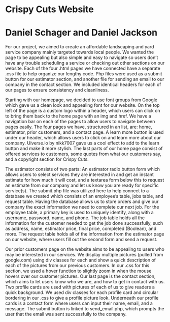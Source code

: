 # Crispy Cuts Website
<h1> Daniel Schager and Daniel Jackson </h1>

<p> For our project, we aimed to create an affordable landscaping and yard service company mainly targeted towards local people. We wanted the page to be appealing but also simple and easy to navigate so users don’t have any trouble scheduling a service or checking out other sections on our website. Each of the four .html pages we have connected have a separate .css file to help organize our lengthy code. Php files were used as a submit button for our estimator section, and another file for sending an email to our company in the contact section. We included identical headers for each of our pages to ensure consistency and cleanliness. </p>

<p> Starting with our homepage, we decided to use font groups from Google which gave us a clean look and appealing font for our website. On the top left of the page is a custom logo within a header, which users can click on to bring them back to the home page with an img and href. We have a navigation bar on each of the pages to allow users to navigate between pages easily. The four pages we have, structured in an list, are: home, estimator, prior customers, and a contact page. A learn more button is used under our header, which allows users to click on and learn more about our company. Uiverse.io by nikk7007 gave us a cool effect to add to the learn button and make it more stylish. The last parts of our home page consist of offered services to customers, some quotes from what our customers say, and a copyright section for Crispy Cuts. </p>

<p> The estimator consists of two parts: An estimator  radio button form which allows users to select services they are interested in and get an instant estimate for how much it will cost, and a textarea form below this to request an estimate from our company and let us know you are ready for specific service(s). The submit.php file was utilized here to help connect to a database we created which consists of an employee’s table, jobs table, and request table. Having the database allows us to store orders and give our company the exact information we need to complete our next job. For the employee table, a primary key is used to uniquely identify, along with a username, password, name, and phone. The job table holds all the information for the customer needed to get the job done successfully, such as address, name, estimator price, final price, completed (Boolean), and more. The request table holds all of the information from the estimator page on our website, where users fill out the second form and send a request. </p>

<p> Our prior customers page on the website aims to be appealing to users who may be interested in our services. We display multiple pictures (pulled from google.com) using div classes for each and show a quick description of each of the pictures from our previous customers. In our .css for this section, we used a hover function to slightly zoom in when the mouse hovers over our customer pictures. Our last page is the contact section, which aims to let users know who we are, and how to get in contact with us. Two profile cards are used with pictures of each of us to give readers a quick background. We used div classes for each profile card and circular bordering in our .css to give a profile picture look. Underneath our profile cards is a contact form where users can input their name, email, and a message. The submit button is linked to send_email.php, which prompts the user that the email was sent successfully to the company. </p>
